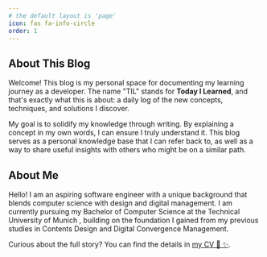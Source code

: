 ```yaml
---
# the default layout is 'page'
icon: fas fa-info-circle
order: 1
---
```


## About This Blog


Welcome! This blog is my personal space for documenting my learning journey as a developer. The name "TIL" stands for **Today I Learned**, and that's exactly what this is about: a daily log of the new concepts, techniques, and solutions I discover.


My goal is to solidify my knowledge through writing. By explaining a concept in my own words, I can ensure I truly understand it. This blog serves as a personal knowledge base that I can refer back to, as well as a way to share useful insights with others who might be on a similar path.


## About Me

Hello! I am an aspiring software engineer with a unique background that blends computer science with design and digital management. I am currently pursuing my Bachelor of Computer Science at the Technical University of Munich , building on the foundation I gained from my previous studies in Contents Design and Digital Convergence Management.

Curious about the full story? You can find the details in [my CV 📄 ✨](/assets/docs/Jeongwon_Na_CV_2025.pdf). 


